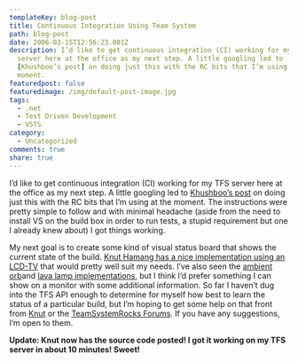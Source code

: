 ```yaml
---
templateKey: blog-post
title: Continuous Integration Using Team System
path: blog-post
date: 2006-03-15T12:56:23.001Z
description: I’d like to get continuous integration (CI) working for my TFS
  server here at the office as my next step. A little googling led to
  [Khushboo’s post] on doing just this with the RC bits that I’m using at the
  moment.
featuredpost: false
featuredimage: /img/default-post-image.jpg
tags:
  - .net
  - Test Driven Development
  - VSTS
category:
  - Uncategorized
comments: true
share: true
---
```

<!--StartFragment-->

I’d like to get continuous integration (CI) working for my TFS server here at the office as my next step. A little googling led to [Khushboo’s post](http://blogs.msdn.com/khushboo/archive/2006/01/04/509122.aspx) on doing just this with the RC bits that I’m using at the moment. The instructions were pretty simple to follow and with minimal headache (aside from the need to install VS on the build box in order to run tests, a stupid requirement but one I already knew about) I got things working.

My next goal is to create some kind of visual status board that shows the current state of the build. [Knut Hamang has a nice implementation using an LCD-TV](http://www.hamang.net/index.php?option=com_content&task=view&id=16&Itemid=9) that would pretty well suit my needs. I’ve also seen the [ambient orb](http://blogs.msdn.com/mswanson/articles/169058.aspx)and [lava lamp implementations](http://www.pragmaticprogrammer.com/pa/pa.html), but I think I’d prefer something I can show on a monitor with some additional information. So far I haven’t dug into the TFS API enough to determine for myself how best to learn the status of a particular build, but I’m hoping to get some help on that front from [Knut](http://www.hamang.net/) or the [TeamSystemRocks Forums](http://teamsystemrocks.com/forums). If you have any suggestions, I’m open to them.

**Update: Knut now has the source code posted! I got it working on my TFS server in about 10 minutes! Sweet!**

<!--EndFragment-->